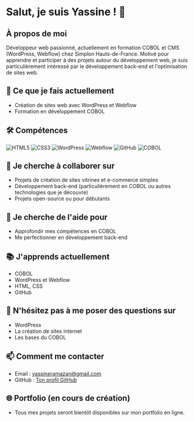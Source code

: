 # Salut, je suis Yassine ! 👋

## À propos de moi
Développeur web passionné, actuellement en formation COBOL et CMS (WordPress, Webflow) chez Simplon Hauts-de-France. Motivé pour apprendre et participer à des projets autour du développement web, je suis particulièrement intéressé par le développement back-end et l'optimisation de sites web.

## 🚀 Ce que je fais actuellement
- Création de sites web avec WordPress et Webflow
- Formation en développement COBOL

## 🛠️ Compétences

![HTML5](https://img.shields.io/badge/HTML5-E34F26?logo=html5&logoColor=white&style=for-the-badge)
![CSS3](https://img.shields.io/badge/CSS3-1572B6?logo=css3&logoColor=white&style=for-the-badge)
![WordPress](https://img.shields.io/badge/WordPress-21759B?logo=wordpress&logoColor=white&style=for-the-badge)
![Webflow](https://img.shields.io/badge/Webflow-4353FF?logo=webflow&logoColor=white&style=for-the-badge)
![GitHub](https://img.shields.io/badge/GitHub-181717?logo=github&logoColor=white&style=for-the-badge)
![COBOL](https://img.shields.io/badge/COBOL-004080?style=for-the-badge)

## 🤝 Je cherche à collaborer sur
- Projets de création de sites vitrines et e-commerce simples
- Développement back-end (particulièrement en COBOL ou autres technologies que je découvre)
- Projets open-source ou pour débutants

## 🔎 Je cherche de l'aide pour
- Approfondir mes compétences en COBOL
- Me perfectionner en développement back-end

## 📚 J'apprends actuellement
- COBOL
- WordPress et Webflow
- HTML, CSS
- GitHub

## 💬 N'hésitez pas à me poser des questions sur
- WordPress
- La création de sites internet
- Les bases du COBOL

## 📫 Comment me contacter
- Email : [yassineramazan@gmail.com](mailto:yassineramazan@gmail.com)
- GitHub : [Ton profil GitHub](https://github.com/Yassine59simplon)

## 🌐 Portfolio (en cours de création)
- Tous mes projets seront bientôt disponibles sur mon portfolio en ligne.
